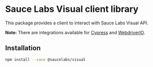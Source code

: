 
# Sauce Labs Visual client library

This package provides a client to interact with Sauce Labs Visual API.


**Note:** There are integrations available for [Cypress](https://www.npmjs.com/package/@saucelabs/cypress-visual-plugin) and [WebdriverIO](https://www.npmjs.com/package/@saucelabs/wdio-sauce-visual-service).


## Installation

```sh
npm install --save @saucelabs/visual
```
